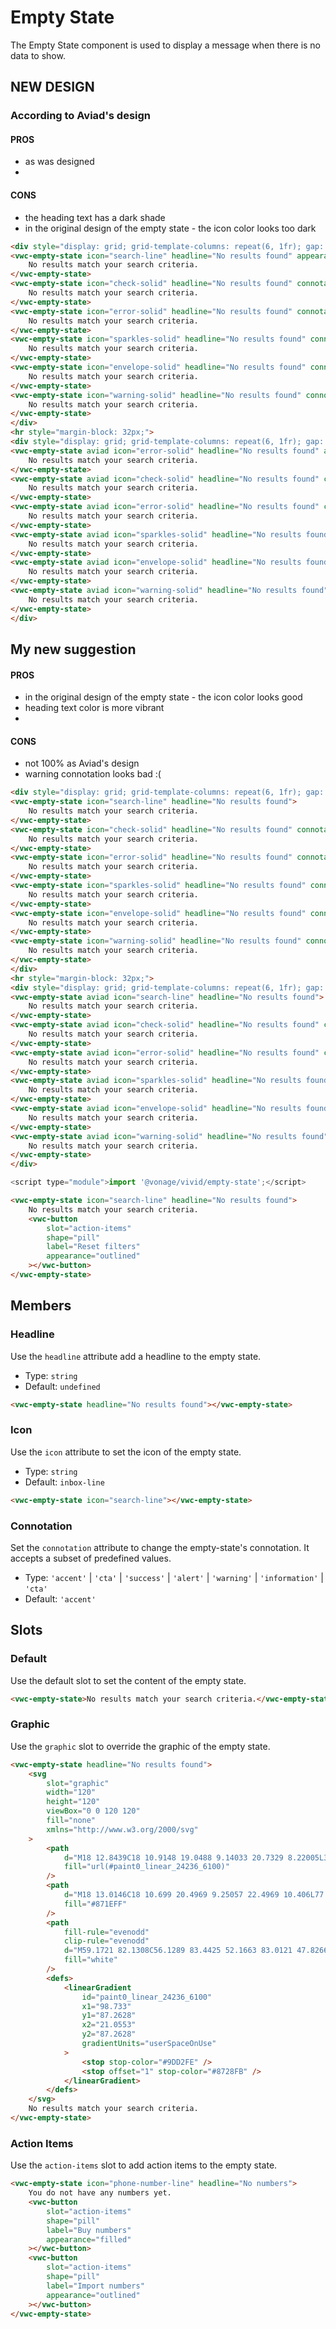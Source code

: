 # Empty State

The Empty State component is used to display a message when there is no data to show.

## NEW DESIGN
### According to Aviad's design
#### PROS
- as was designed
- 
#### CONS
- the heading text has a dark shade
- in the original design of the empty state - the icon color looks too dark

```html preview 600px
<div style="display: grid; grid-template-columns: repeat(6, 1fr); gap: 8px;">
<vwc-empty-state icon="search-line" headline="No results found" appearance="subtle">
	No results match your search criteria.
</vwc-empty-state>
<vwc-empty-state icon="check-solid" headline="No results found" connotation="success" appearance="subtle">
	No results match your search criteria.
</vwc-empty-state>
<vwc-empty-state icon="error-solid" headline="No results found" connotation="alert" appearance="subtle">
	No results match your search criteria.
</vwc-empty-state>
<vwc-empty-state icon="sparkles-solid" headline="No results found" connotation="cta" appearance="subtle">
	No results match your search criteria.
</vwc-empty-state>
<vwc-empty-state icon="envelope-solid" headline="No results found" connotation="information" appearance="subtle">
	No results match your search criteria.
</vwc-empty-state>
<vwc-empty-state icon="warning-solid" headline="No results found" connotation="warning" appearance="subtle">
	No results match your search criteria.
</vwc-empty-state>
</div>
<hr style="margin-block: 32px;">
<div style="display: grid; grid-template-columns: repeat(6, 1fr); gap: 8px;">
<vwc-empty-state aviad icon="error-solid" headline="No results found" appearance="subtle">
	No results match your search criteria.
</vwc-empty-state>
<vwc-empty-state aviad icon="check-solid" headline="No results found" connotation="success" appearance="subtle">
	No results match your search criteria.
</vwc-empty-state>
<vwc-empty-state aviad icon="error-solid" headline="No results found" connotation="alert" appearance="subtle">
	No results match your search criteria.
</vwc-empty-state>
<vwc-empty-state aviad icon="sparkles-solid" headline="No results found" connotation="cta" appearance="subtle">
	No results match your search criteria.
</vwc-empty-state>
<vwc-empty-state aviad icon="envelope-solid" headline="No results found" connotation="information" appearance="subtle">
	No results match your search criteria.
</vwc-empty-state>
<vwc-empty-state aviad icon="warning-solid" headline="No results found" connotation="warning" appearance="subtle">
	No results match your search criteria.
</vwc-empty-state>
</div>
```

## My new suggestion
#### PROS
- in the original design of the empty state - the icon color looks good
- heading text color is more vibrant 
-
#### CONS
- not 100% as Aviad's design
- warning connotation looks bad :(

```html preview 600px
<div style="display: grid; grid-template-columns: repeat(6, 1fr); gap: 8px;">
<vwc-empty-state icon="search-line" headline="No results found">
	No results match your search criteria.
</vwc-empty-state>
<vwc-empty-state icon="check-solid" headline="No results found" connotation="success">
	No results match your search criteria.
</vwc-empty-state>
<vwc-empty-state icon="error-solid" headline="No results found" connotation="alert">
	No results match your search criteria.
</vwc-empty-state>
<vwc-empty-state icon="sparkles-solid" headline="No results found" connotation="cta">
	No results match your search criteria.
</vwc-empty-state>
<vwc-empty-state icon="envelope-solid" headline="No results found" connotation="information">
	No results match your search criteria.
</vwc-empty-state>
<vwc-empty-state icon="warning-solid" headline="No results found" connotation="warning">
	No results match your search criteria.
</vwc-empty-state>
</div>
<hr style="margin-block: 32px;">
<div style="display: grid; grid-template-columns: repeat(6, 1fr); gap: 8px;">
<vwc-empty-state aviad icon="search-line" headline="No results found">
	No results match your search criteria.
</vwc-empty-state>
<vwc-empty-state aviad icon="check-solid" headline="No results found" connotation="success">
	No results match your search criteria.
</vwc-empty-state>
<vwc-empty-state aviad icon="error-solid" headline="No results found" connotation="alert">
	No results match your search criteria.
</vwc-empty-state>
<vwc-empty-state aviad icon="sparkles-solid" headline="No results found" connotation="cta">
	No results match your search criteria.
</vwc-empty-state>
<vwc-empty-state aviad icon="envelope-solid" headline="No results found" connotation="information">
	No results match your search criteria.
</vwc-empty-state>
<vwc-empty-state aviad icon="warning-solid" headline="No results found" connotation="warning">
	No results match your search criteria.
</vwc-empty-state>
</div>
```


```js
<script type="module">import '@vonage/vivid/empty-state';</script>
```

```html preview
<vwc-empty-state icon="search-line" headline="No results found">
	No results match your search criteria.
	<vwc-button
		slot="action-items"
		shape="pill"
		label="Reset filters"
		appearance="outlined"
	></vwc-button>
</vwc-empty-state>
```

## Members

### Headline

Use the `headline` attribute add a headline to the empty state.

- Type: `string`
- Default: `undefined`

```html preview
<vwc-empty-state headline="No results found"></vwc-empty-state>
```

### Icon

Use the `icon` attribute to set the icon of the empty state.

- Type: `string`
- Default: `inbox-line`

```html preview
<vwc-empty-state icon="search-line"></vwc-empty-state>
```

### Connotation
Set the `connotation` attribute to change the empty-state's connotation.
It accepts a subset of predefined values.

- Type: `'accent'` | `'cta'` | `'success'` | `'alert'` | `'warning'` | `'information'` | `'cta'`
- Default: `'accent'`



## Slots

### Default

Use the default slot to set the content of the empty state.

```html preview
<vwc-empty-state>No results match your search criteria.</vwc-empty-state>
```

### Graphic

Use the `graphic` slot to override the graphic of the empty state.

```html preview
<vwc-empty-state headline="No results found">
	<svg
		slot="graphic"
		width="120"
		height="120"
		viewBox="0 0 120 120"
		fill="none"
		xmlns="http://www.w3.org/2000/svg"
	>
		<path
			d="M18 12.8439C18 10.9148 19.0488 9.14033 20.7329 8.22005L34.0345 0.95148C35.645 -0.31716 37.5777 -0.31716 39.8325 0.95148L93.6251 30.1302C98.1346 32.6675 102 39.645 102 45.6711V104.346C102 108.152 100.546 110.184 98.4568 111.323L85.1139 119.267C83.5095 120.223 81.5211 120.245 79.8957 119.327L64.2609 110.49L35.0435 93.4917C18.6087 84.3854 18 82.5641 18 71.6365V12.8439Z"
			fill="url(#paint0_linear_24236_6100)"
		/>
		<path
			d="M18 13.0146C18 10.699 20.4969 9.25057 22.4969 10.406L77.9876 42.4627C81.7074 44.6116 84 48.5904 84 52.8972V116.985C84 119.301 81.5031 120.749 79.5031 119.594L24.0124 87.5373C20.2926 85.3884 18 81.4096 18 77.1028V13.0146Z"
			fill="#871EFF"
		/>
		<path
			fill-rule="evenodd"
			clip-rule="evenodd"
			d="M59.1721 82.1308C56.1289 83.4425 52.1663 83.0121 47.8266 80.5066C38.2026 74.9502 30.433 61.3295 30.433 50.1072C30.433 38.8849 38.2026 34.2358 47.8266 39.7922C57.4505 45.3486 65.2201 58.9693 65.2201 70.1915C65.2201 75.2682 63.6301 78.9998 60.9977 81.0499L70.2104 97.163C70.714 98.0438 70.708 98.99 70.197 99.2765C69.6861 99.563 68.8636 99.0812 68.36 98.2004L59.1721 82.1308ZM33.0311 51.6072C33.0311 42.0004 39.673 38.0847 47.8266 42.7922C55.9801 47.4996 62.622 59.0847 62.622 68.6915C62.622 73.4604 60.9853 76.8269 58.3395 78.4323C58.3237 78.4395 58.3081 78.4474 58.2928 78.456C58.2685 78.4696 58.2452 78.4848 58.2232 78.5014C55.5483 80.0553 51.8736 79.8432 47.8266 77.5066C39.673 72.7992 33.0311 61.214 33.0311 51.6072Z"
			fill="white"
		/>
		<defs>
			<linearGradient
				id="paint0_linear_24236_6100"
				x1="98.733"
				y1="87.2628"
				x2="21.0553"
				y2="87.2628"
				gradientUnits="userSpaceOnUse"
			>
				<stop stop-color="#9DD2FE" />
				<stop offset="1" stop-color="#8728FB" />
			</linearGradient>
		</defs>
	</svg>
	No results match your search criteria.
</vwc-empty-state>
```

### Action Items

Use the `action-items` slot to add action items to the empty state.

```html preview
<vwc-empty-state icon="phone-number-line" headline="No numbers">
	You do not have any numbers yet.
	<vwc-button
		slot="action-items"
		shape="pill"
		label="Buy numbers"
		appearance="filled"
	></vwc-button>
	<vwc-button
		slot="action-items"
		shape="pill"
		label="Import numbers"
		appearance="outlined"
	></vwc-button>
</vwc-empty-state>
```
